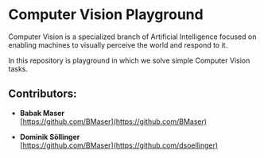 # Computer Vision Playground

Computer Vision is a specialized branch of Artificial Intelligence focused on enabling machines to visually perceive the world and respond to it.

In this repository is playground in which we solve simple Computer Vision tasks.


## Contributors:
- **Babak Maser** <br/>
   [https://github.com/BMaser](https://github.com/BMaser)

- **Dominik Söllinger** <br/>
   [https://github.com/BMaser](https://github.com/dsoellinger)